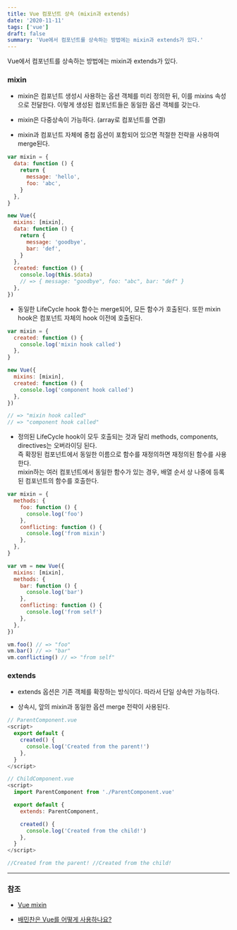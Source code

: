 ```yaml
---
title: Vue 컴포넌트 상속 (mixin과 extends)
date: '2020-11-11'
tags: ['vue']
draft: false
summary: 'Vue에서 컴포넌트를 상속하는 방법에는 mixin과 extends가 있다.'
---
```


Vue에서 컴포넌트를 상속하는 방법에는 mixin과 extends가 있다.

### mixin

- mixin은 컴포넌트 생성시 사용하는 옵션 객체를 미리 정의한 뒤, 이를 mixins 속성으로 전달한다. 이렇게 생성된 컴포넌트들은 동일한 옵션 객체를 갖는다.

- mixin은 다중상속이 가능하다. (array로 컴포넌트를 연결)

- mixin과 컴포넌트 자체에 중첩 옵션이 포함되어 있으면 적절한 전략을 사용하여 merge된다.

```js
var mixin = {
  data: function () {
    return {
      message: 'hello',
      foo: 'abc',
    }
  },
}

new Vue({
  mixins: [mixin],
  data: function () {
    return {
      message: 'goodbye',
      bar: 'def',
    }
  },
  created: function () {
    console.log(this.$data)
    // => { message: "goodbye", foo: "abc", bar: "def" }
  },
})
```

- 동일한 LifeCycle hook 함수는 merge되어, 모든 함수가 호출된다. 또한 mixin hook은 컴포넌트 자체의 hook 이전에 호출된다.

```js
var mixin = {
  created: function () {
    console.log('mixin hook called')
  },
}

new Vue({
  mixins: [mixin],
  created: function () {
    console.log('component hook called')
  },
})

// => "mixin hook called"
// => "component hook called"
```

- 정의된 LifeCycle hook이 모두 호출되는 것과 달리 methods, components, directives는 오버라이딩 된다.<br />
  즉 확장된 컴포넌트에서 동일한 이름으로 함수를 재정의하면 재정의된 함수를 사용한다.<br />
  mixin하는 여러 컴포넌트에서 동일한 함수가 있는 경우, 배열 순서 상 나중에 등록된 컴포넌트의 함수를 호출한다.

```js
var mixin = {
  methods: {
    foo: function () {
      console.log('foo')
    },
    conflicting: function () {
      console.log('from mixin')
    },
  },
}

var vm = new Vue({
  mixins: [mixin],
  methods: {
    bar: function () {
      console.log('bar')
    },
    conflicting: function () {
      console.log('from self')
    },
  },
})

vm.foo() // => "foo"
vm.bar() // => "bar"
vm.conflicting() // => "from self"
```

### extends

- extends 옵션은 기존 객체를 확장하는 방식이다. 따라서 단일 상속만 가능하다.

- 상속시, 앞의 mixin과 동일한 옵션 merge 전략이 사용된다.

```js
// ParentComponent.vue
<script>
  export default {
    created() {
      console.log('Created from the parent!')
    },
  }
</script>

// ChildComponent.vue
<script>
  import ParentComponent from './ParentComponent.vue'

  export default {
    extends: ParentComponent,

    created() {
      console.log('Created from the child!')
    },
  }
</script>

//Created from the parent! //Created from the child!
```

---

### 참조

- [Vue mixin](https://kr.vuejs.org/v2/guide/mixins.html)

- [배민찬은 Vue를 어떻게 사용하나요?](http://woowabros.github.io/experience/2018/06/07/vue-story-of-baminchan.html)
